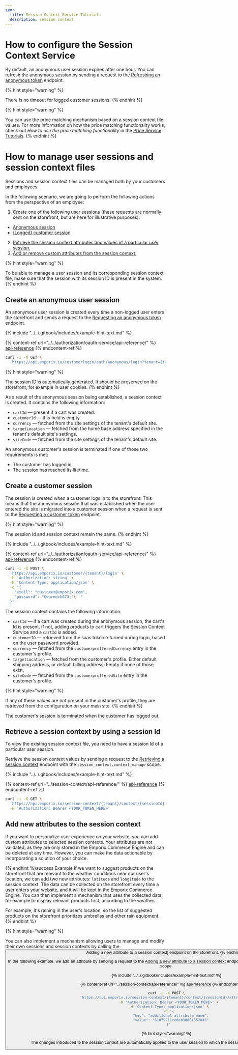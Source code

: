 ```yaml
---
seo:
  title: Session Context Service Tutorials
  description: session context
---
```


# How to configure the Session Context Service

By default, an anonymous user session expires after one hour. You can refresh the anonymous session by sending a request to the [Refreshing an anonymous token](https://developer.emporix.io/documentation-portal/api-references/api-guides-and-references/authorization/oauth-service/api-reference/anonymous-token#get-customerlogin-auth-anonymous-refresh) endpoint.

{% hint style="warning" %}

There is no timeout for logged customer sessions.
{% endhint %}

{% hint style="warning" %}

You can use the price matching mechanism based on a session context file values. For more information on how the price matching functionality works, check out *How to use the price matching functionality* in the [Price Service Tutorials](../../prices-and-taxes/price-service/price.md#how-to-use-the-price-matching-functionality).
{% endhint %}

# How to manage user sessions and session context files

Sessions and session context files can be managed both by your customers and employees. 

In the following scenario, we are going to perform the following actions from the perspective of an employee:

1. Create one of the following user sessions (these requests are normally sent on the storefront, but are here for illustrative purposes):
* [Anonymous session](session-context.md#create-an-anonymous-user-session)
* [(Logged) customer session](./session-context.md#create-a-customer-session)
2. [Retrieve the session context attributes and values of a particular user session.](session-context.md#retrieve-a-session-context-by-using-a-session-id)
3. [Add or remove custom attributes from the session context.](session-context.md#add-new-attributes-to-the-session-context)

{% hint style="warning" %}

To be able to manage a user session and its corresponding session context file, make sure that the session with its session ID is present in the system. 
{% endhint %}

## Create an anonymous user session

An anonymous user session is created every time a non-logged user enters the storefront and sends a request to the [Requesting an anonymous token](https://developer.emporix.io/documentation-portal/api-references/api-guides-and-references/authorization/oauth-service/api-reference/anonymous-token#get-customerlogin-auth-anonymous-refresh) endpoint.

{% include "../../.gitbook/includes/example-hint-text.md" %}

{% content-ref url="../../authorization/oauth-service/api-reference/" %}
[api-reference](../../authorization/oauth-service/api-reference/)
{% endcontent-ref %}

```bash
curl -i -X GET \
  'https://api.emporix.io/customerlogin/auth/anonymous/login?tenant={tenant}&client_id={client_id}'
```

{% hint style="warning" %}

The session ID is automatically generated. It should be preserved on the storefront, for example in user cookies.
{% endhint %}


As a result of the anonymous session being established, a session context is created. It contains the following information:

* `cartId` — present if a cart was created.
* `customerId` — this field is empty.
* `currency` — fetched from the site settings of the tenant's default site.
* `targetLocation` — fetched from the home base address specified in the tenant's default site's settings.
* `siteCode` — fetched from the site settings of the tenant's default site.

An anonymous customer's session is terminated if one of those two requirements is met:

* The customer has logged in. 
* The session has reached its lifetime.


## Create a customer session

The session is created when a customer logs in to the storefront. This means that the anonymous session that was established when the user entered the site is migrated into a customer session when a request is sent to the [Requesting a customer token](https://developer.emporix.io/documentation-portal/api-references/api-guides-and-references/authorization/oauth-service/api-reference/customer-token#post-customer-tenant-login) endpoint. 

{% hint style="warning" %}

The session Id and session context remain the same.
{% endhint %}


{% include "../../.gitbook/includes/example-hint-text.md" %}

{% content-ref url="../../authorization/oauth-service/api-reference/" %}
[api-reference](../../authorization/oauth-service/api-reference/)
{% endcontent-ref %}

```bash
curl -i -X POST \
  'https://api.emporix.io/customer/{tenant}/login' \
  -H 'Authorization: string' \
  -H 'Content-Type: application/json' \
  -d '{
    "email": "customer@emporix.com",
    "password": "Qwurmdch673;'\''"
  }'
```

The session context contains the following information:

* `cartId` — if a cart was created during the anonymous session, the cart's Id is present. If not, adding products to cart triggers the Session Context Service and a `cartId` is added.
* `customerID` — retrieved from the saas token returned during login, based on the user password provided.
* `currency` — fetched from the `customerprefferedCurrency` entry in the customer's profile.
* `targetLocation` — fetched from the customer's profile. Either default shipping address, or default billing address. Empty if none of those exist.
* `siteCode` — fetched from the `customerprefferedSite` entry in the customer's profile.

{% hint style="warning" %}

If any of these values are not present in the customer's profile, they are retrieved from the configuration on your main site.
{% endhint %}

The customer's session is terminated when the customer has logged out.

## Retrieve a session context by using a session Id

To view the existing session context file, you need to have a session Id of a particular user session.

Retrieve the session context values by sending a request to the [Retrieving a session context](https://developer.emporix.io/documentation-portal/api-references/users-and-permissions/session-context/api-reference/session-management) endpoint with the `session_context.context_manage` scope.


{% include "../../.gitbook/includes/example-hint-text.md" %}

{% content-ref url="../session-context/api-reference/" %}
[api-reference](../session-context/api-reference/)
{% endcontent-ref %}

```bash
curl -i -X GET \
  'https://api.emporix.io/session-context/{tenant}/context/{sessionId}' \
  -H 'Authorization: Bearer <YOUR_TOKEN_HERE>'
```

## Add new attributes to the session context

If you want to personalize user experience on your website, you can add custom attributes to selected session contexts. Your attributes are not validated, as they are only stored in the Emporix Commerce Engine and can be deleted at any time. However, you can make the data actionable by incorporating a solution of your choice.

{% endhint %}success Example
If we want to suggest products on the storefront that are relevant to the weather conditions near our user's location, we can add two new attributes: `latitude` and `longitude` to the session context. 
The data can be collected on the storefront every time a user enters your website, and it will be kept in the Emporix Commerce Engine.
You can then implement a mechanism that uses the collected data, for example to display relevant products first, according to the weather. 

For example, it's raining in the user's location, so the list of suggested products on the storefront prioritizes umbrellas and other rain equipment.
{% endhint %}

{% hint style="warning" %}

You can also implement a mechanism allowing users to manage and modify their own sessions and session contexts by calling the <nobr><Button to="/openapi/session-context/#operation/POST-session-context-add-attribute-sessionId" size="small">Adding a new attribute to a session context] endpoint on the storefront. 
{% endhint %}

In the following example, we add an attribute by sending a request to the [Adding a new attribute to a session context](https://developer.emporix.io/documentation-portal/api-references/users-and-permissions/session-context/api-reference/own-session-context-modification#post-session-context-tenant-me-context-attributes) endpoint with the `session_context.context_manage` scope.


{% include "../../.gitbook/includes/example-hint-text.md" %}

{% content-ref url="../session-context/api-reference/" %}
[api-reference](../session-context/api-reference/)
{% endcontent-ref %}

```bash
curl -i -X POST \
  'https://api.emporix.io/session-context/{tenant}/context/{sessionId}/attributes' \
  -H 'Authorization: Bearer <YOUR_TOKEN_HERE>' \
  -H 'Content-Type: application/json' \
  -d '{
    "key": "additional attribute name",
    "value": "61079711ce0eb90861357045"
  }'
```


{% hint style="warning" %}

The changes introduced to the session context are automatically applied to the user session to which the session context belongs.
{% endhint %}
